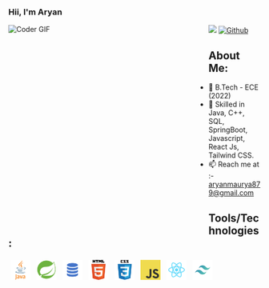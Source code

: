 <link href="https://fonts.googleapis.com/css2?family=Material+Icons" rel="stylesheet">

### Hii, I'm Aryan  
  
![](https://visitor-badge.laobi.icu/badge?page_id=rishabhdev444.rishabhdev444)       [![Github](https://img.shields.io/github/followers/rishabhdev444?label=Follow&style=social)](https://github.com/rishabhdev444)
<img  src="https://github.com/rishabhdev444/rishabhdev444/blob/main/giphy.gif" alt="Coder GIF"  width="400" height="400" style="float:left" align="right">

##  About Me:

- 🔭 B.Tech -  ECE (2022)
- 🌱 Skilled in Java, C++, SQL, SpringBoot, Javascript, React Js, Tailwind CSS.
- 📫 Reach me at :- aryanmaurya879@gmail.com


##  Tools/Technologies:
<p align="left">
  <img src="https://raw.githubusercontent.com/github/explore/80688e429a7d4ef2fca1e82350fe8e3517d3494d/topics/java/java.png" alt="JAVA" height="40" style="vertical-align:top; margin:4px">
  <img src="https://raw.githubusercontent.com/github/explore/80688e429a7d4ef2fca1e82350fe8e3517d3494d/topics/spring-boot/spring-boot.png" alt="HTML" height="40" style="vertical-align:top; margin:4px">
  <img src="https://raw.githubusercontent.com/github/explore/80688e429a7d4ef2fca1e82350fe8e3517d3494d/topics/sql/sql.png" alt="SQL" height="40" style="vertical-align:top; margin:4px">
<img src="https://raw.githubusercontent.com/github/explore/80688e429a7d4ef2fca1e82350fe8e3517d3494d/topics/html/html.png" alt="HTML" height="40" style="vertical-align:top; margin:4px">
  <img src="https://raw.githubusercontent.com/github/explore/80688e429a7d4ef2fca1e82350fe8e3517d3494d/topics/css/css.png" alt="CSS" height="40" style="vertical-align:top; margin:4px">
	<img src="https://raw.githubusercontent.com/github/explore/80688e429a7d4ef2fca1e82350fe8e3517d3494d/topics/javascript/javascript.png" alt="Javascript" height="40" style="vertical-align:top; margin:4px">
	  <img src="https://raw.githubusercontent.com/github/explore/80688e429a7d4ef2fca1e82350fe8e3517d3494d/topics/react/react.png" alt="react" height="40" style="vertical-align:top; margin:4px">
  <img src="https://raw.githubusercontent.com/github/explore/80688e429a7d4ef2fca1e82350fe8e3517d3494d/topics/tailwind/tailwind.png" alt="tailwind" height="40" style="vertical-align:top; margin:4px">
<!--
  <img src="https://i.imgur.com/Ao2P8iG.png)](https://isocpp.org/" alt="HTML" height="40" style="vertical-align:top; margin:4px">
   <img src="https://i.imgur.com/J6LeoUb.png" alt="HTML" height="40" style="vertical-align:top; margin:4px">
  <img src="https://raw.githubusercontent.com/github/explore/80688e429a7d4ef2fca1e82350fe8e3517d3494d/topics/git/git.png" alt="Git" height="40" style="vertical-align:top; margin:4px">
<img src="https://raw.githubusercontent.com/github/explore/80688e429a7d4ef2fca1e82350fe8e3517d3494d/topics/visual-studio-code/visual-studio-code.png" alt="VS Code" height="40" style="vertical-align:top; margin:4px">
<img src="https://www.google.com/search?q=intellij+idea&sca_esv=a83cf3ab82d90a13&rlz=1C1OPNX_enIN1094IN1094&sxsrf=ACQVn091D0wUmJV7k_bG-GPBkmdhD2gd2Q:1709808219645&tbm=isch&source=iu&ictx=1&vet=1&fir=a3foPxSpL_u5GM%252Cl8fSjf1md8_O4M%252C%252Fm%252F03v0mn%253BLIUk9RaJStlVIM%252Cpd7PaaxvF_PQKM%252C_%253Blaw6gV_I8iMDxM%252Cm2HhXefPBR6Z7M%252C_%253BPyYXAEDuXGY1rM%252CbHrhxXzrgVtxDM%252C_%253BfxifYx6NM4jMfM%252CzMHK4xs325THgM%252C_&usg=AI4_-kRty2WzEPC6JYjyjM5T4aokiS8zFw&sa=X&ved=2ahUKEwjJnMP8--GEAxV7RmwGHasiB7AQ_B16BAhSEAE#imgrc=a3foPxSpL_u5GM" height='40'
 style="vertical-align:top; margin:4px">
</br>

-->
##  My GitHub Stats:
<img src="https://github-readme-stats.vercel.app/api?username=Aryan-1121&&show_icons=true&title_color=3A1C71&icon_color=bb2acf&text_color=3A1C71&bg_color=F4E2D8>
![Top Langs](https://github-readme-stats.vercel.app/api/top-langs/?username=Aryan-1121&theme=tokyonight)    


                             
## Let's Connect :coffee:
<p align="left">
	<a href="https://github.com/Aryan-1121"><img src="https://img.icons8.com/bubbles/50/000000/github.png" alt="GitHub"/></a>
	<a href="https://www.linkedin.com/in/aryan879/"><img src="https://img.icons8.com/bubbles/50/000000/linkedin.png" alt="LinkedIn"/></a>
	<a href="aryanmaurya879@gmail.com"><img src="https://img.icons8.com/bubbles/50/000000/gmail.png" alt="Mail"/></a>
</p>


<!--  Last update on 4 April 2024    -->

<!--
**Aryan-1121/Aryan-1121** is a ✨ _special_ ✨ repository because its `README.md` (this file) appears on your GitHub profile.

Here are some ideas to get you started:

- 🔭 I’m currently working on ...
- 🌱 I’m currently learning ...
- 👯 I’m looking to collaborate on ...
- 🤔 I’m looking for help with ...
- 💬 Ask me about ...
- 📫 How to reach me: ...
- 😄 Pronouns: ...
- ⚡ Fun fact: ...
-->
